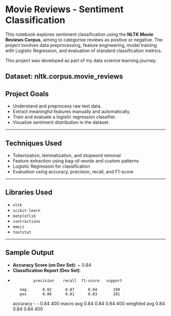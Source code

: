 # Movie Reviews - Sentiment Classification

This notebook explores sentiment classification using the **NLTK Movie Reviews Corpus**, aiming to categorise reviews as positive or negative. The project involves data preprocessing, feature engineering, model training with Logistic Regression, and evaluation of standard classification metrics.

This project was developed as part of my data science learning journey.

**Dataset: nltk.corpus.movie_reviews**
---

## Project Goals

- Understand and preprocess raw text data.
- Extract meaningful features manually and automatically.
- Train and evaluate a logistic regression classifier.
- Visualize sentiment distribution in the dataset.

---

## Techniques Used

- Tokenization, lemmatization, and stopword removal
- Feature extraction using bag-of-words and custom patterns
- Logistic Regression for classification
- Evaluation using accuracy, precision, recall, and F1-score

---

## Libraries Used

- `nltk`
- `scikit-learn`
- `matplotlib`
- `contractions`
- `emoji`
- `textstat`

---

## Sample Output

- **Accuracy Score (on Dev Set)**: ~ 0.84
- **Classification Report (Dev Set)**:
- 
               precision    recall  f1-score   support

         neg       0.82      0.87      0.84       199
         pos       0.86      0.81      0.83       201
    accuracy       -         -         0.84       400
   macro avg       0.84      0.84      0.84       400
weighted avg       0.84      0.84      0.84       400


